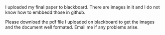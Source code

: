 I uploaded my final paper to blackboard. There are images in it and I do not know how to embbedd those in github. 

Please download the pdf file I uploaded on blackboard to get the images and the document well formated. Email me if any problems arise. 
